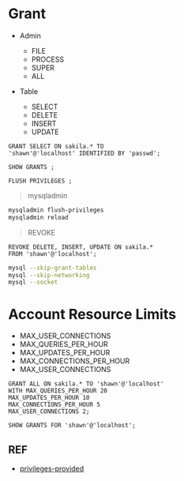 # Grant

- Admin
  - FILE
  - PROCESS
  - SUPER
  - ALL

- Table
  - SELECT
  - DELETE
  - INSERT
  - UPDATE

```mysql
GRANT SELECT ON sakila.* TO
'shawn'@'localhost' IDENTIFIED BY 'passwd';
```
```mysql
SHOW GRANTS ;
```

```mysql
FLUSH PRIVILEGES ;
```

> mysqladmin
```bash
mysqladmin flush-privileges
mysqladmin reload
```

> REVOKE
```mysql
REVOKE DELETE, INSERT, UPDATE ON sakila.*
FROM 'shawn'@'localhost';
```
```bash
mysql --skip-grant-tables
mysql --skip-networking
mysql --socket
```

# Account Resource Limits

- MAX_USER_CONNECTIONS
- MAX_QUERIES_PER_HOUR
- MAX_UPDATES_PER_HOUR
- MAX_CONNECTIONS_PER_HOUR
- MAX_USER_CONNECTIONS

```mysql
GRANT ALL ON sakila.* TO 'shawn'@'localhost'
WITH MAX_QUERIES_PER_HOUR 20
MAX_UPDATES_PER_HOUR 10
MAX_CONNECTIONS_PER_HOUR 5
MAX_USER_CONNECTIONS 2;
```
```mysql
SHOW GRANTS FOR 'shawn'@'localhost';
```


## REF

- [privileges-provided](https://dev.mysql.com/doc/refman/5.6/en/privileges-provided.html)



